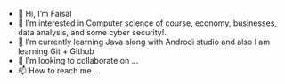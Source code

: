 - 👋 Hi, I’m Faisal
- 👀 I’m interested in Computer science of course, economy, businesses, data analysis, and some cyber security!.
- 🌱 I’m currently learning Java along with Androdi studio and also I am learning Git + Github
- 💞️ I’m looking to collaborate on ...
- 📫 How to reach me ...

<!---
Faskam7/Faskam7 is a ✨ special ✨ repository because its `README.md` (this file) appears on your GitHub profile.
You can click the Preview link to take a look at your changes.
--->

